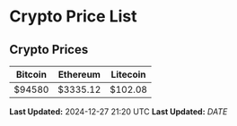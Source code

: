# Crypto Price List

## Crypto Prices
| Bitcoin | Ethereum | Litecoin |
| ------- | -------- | -------- |
| $94580 | $3335.12 | $102.08 |
**Last Updated:** 2024-12-27 21:20 UTC
**Last Updated:** $DATE$
